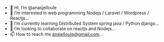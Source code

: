 - 👋 Hi, I’m @anasjelloule
- 👀 I’m interested in web programming Nodejs / Laravel / Wordpress / Reactjs...
- 🌱 I’m currently learning Distributed System spring java / Python django...
- 💞️ I’m looking to collaborate on reactjs and Nodejs...
- 📫 How to reach me ansjelloule@gmail.com...

<!---
anasjelloule/anasjelloule is a ✨ special ✨ repository because its `README.md` (this file) appears on your GitHub profile.
You can click the Preview link to take a look at your changes.
--->
